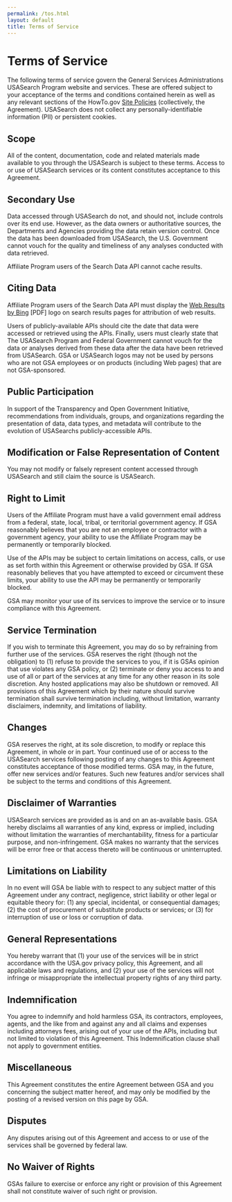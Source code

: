 ```yaml
---
permalink: /tos.html
layout: default
title: Terms of Service
---
```

# Terms of Service

The following terms of service govern the General Services Administrations USASearch Program website and services. These are offered subject to your acceptance of the terms and conditions contained herein as well as any relevant sections of the HowTo.gov [Site Policies](http://www.howto.gov/site-policies) (collectively, the Agreement). USASearch does not collect any personally-identifiable information (PII) or persistent cookies.

## Scope

All of the content, documentation, code and related materials made available to you through the USASearch is subject to these terms. Access to or use of USASearch services or its content constitutes acceptance to this Agreement.

## Secondary Use

Data accessed through USASearch do not, and should not, include controls over its end use. However, as the data owners or authoritative sources, the Departments and Agencies providing the data retain version control. Once the data has been downloaded from USASearch, the U.S. Government cannot vouch for the quality and timeliness of any analyses conducted with data retrieved.

Affiliate Program users of the Search Data API cannot cache results.

## Citing Data

Affiliate Program users of the Search Data API must display the [Web Results by Bing](http://download.microsoft.com/download/0/4/E/04E076D4-60B2-4D31-BCC7-C4805B558DBB/Bing%20product%20guidelines.pdf) [PDF] logo on search results pages for attribution of web results.

Users of publicly-available APIs should cite the date that data were accessed or retrieved using the APIs. Finally, users must clearly state that The USASearch Program and Federal Government cannot vouch for the data or analyses derived from these data after the data have been retrieved from USASearch. GSA or USASearch logos may not be used by persons who are not GSA employees or on products (including Web pages) that are not GSA-sponsored.

## Public Participation

In support of the Transparency and Open Government Initiative, recommendations from individuals, groups, and organizations regarding the presentation of data, data types, and metadata will contribute to the evolution of USASearchs publicly-accessible APIs.

## Modification or False Representation of Content

You may not modify or falsely represent content accessed through USASearch and still claim the source is USASearch.

## Right to Limit

Users of the Affiliate Program must have a valid government email address from a federal, state, local, tribal, or territorial government agency. If GSA reasonably believes that you are not an employee or contractor with a government agency, your ability to use the Affiliate Program may be permanently or temporarily blocked.

Use of the APIs may be subject to certain limitations on access, calls, or use as set forth within this Agreement or otherwise provided by GSA. If GSA reasonably believes that you have attempted to exceed or circumvent these limits, your ability to use the API may be permanently or temporarily blocked.

GSA may monitor your use of its services to improve the service or to insure compliance with this Agreement.

## Service Termination

If you wish to terminate this Agreement, you may do so by refraining from further use of the services. GSA reserves the right (though not the obligation) to (1) refuse to provide the services to you, if it is GSAs opinion that use violates any GSA policy, or (2) terminate or deny you access to and use of all or part of the services at any time for any other reason in its sole discretion. Any hosted applications may also be shutdown or removed. All provisions of this Agreement which by their nature should survive termination shall survive termination including, without limitation, warranty disclaimers, indemnity, and limitations of liability.

## Changes

GSA reserves the right, at its sole discretion, to modify or replace this Agreement, in whole or in part. Your continued use of or access to the USASearch services following posting of any changes to this Agreement constitutes acceptance of those modified terms. GSA may, in the future, offer new services and/or features. Such new features and/or services shall be subject to the terms and conditions of this Agreement.

## Disclaimer of Warranties

USASearch services are provided as is and on an as-available basis. GSA hereby disclaims all warranties of any kind, express or implied, including without limitation the warranties of merchantability, fitness for a particular purpose, and non-infringement. GSA makes no warranty that the services will be error free or that access thereto will be continuous or uninterrupted.

## Limitations on Liability

In no event will GSA be liable with to respect to any subject matter of this Agreement under any contract, negligence, strict liability or other legal or equitable theory for: (1) any special, incidental, or consequential damages; (2) the cost of procurement of substitute products or services; or (3) for interruption of use or loss or corruption of data.

## General Representations

You hereby warrant that (1) your use of the services will be in strict accordance with the USA.gov privacy policy, this Agreement, and all applicable laws and regulations, and (2) your use of the services will not infringe or misappropriate the intellectual property rights of any third party.

## Indemnification

You agree to indemnify and hold harmless GSA, its contractors, employees, agents, and the like from and against any and all claims and expenses including attorneys fees, arising out of your use of the APIs, including but not limited to violation of this Agreement. This Indemnification clause shall not apply to government entities.

## Miscellaneous

This Agreement constitutes the entire Agreement between GSA and you concerning the subject matter hereof, and may only be modified by the posting of a revised version on this page by GSA.

## Disputes

Any disputes arising out of this Agreement and access to or use of the services shall be governed by federal law.

## No Waiver of Rights

GSAs failure to exercise or enforce any right or provision of this Agreement shall not constitute waiver of such right or provision.